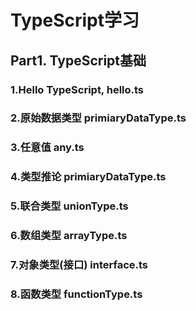 # TypeScript学习  
## Part1. TypeScript基础  
### 1.Hello TypeScript, hello.ts  

### 2.原始数据类型 primiaryDataType.ts  

### 3.任意值 any.ts  

### 4.类型推论 primiaryDataType.ts  

### 5.联合类型 unionType.ts  

### 6.数组类型 arrayType.ts  

###  7.对象类型(接口) interface.ts  

###  8.函数类型 functionType.ts  

